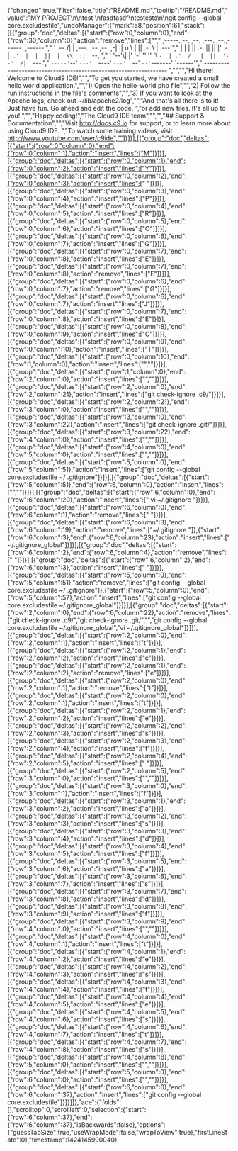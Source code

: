 {"changed":true,"filter":false,"title":"README.md","tooltip":"/README.md","value":"MY PROJECT\n\ntest \nfasdfasdf\ntestests\n\ngit config --global core.excludesfile","undoManager":{"mark":58,"position":61,"stack":[[{"group":"doc","deltas":[{"start":{"row":0,"column":0},"end":{"row":30,"column":0},"action":"remove","lines":["","     ,-----.,--.                  ,--. ,---.   ,--.,------.  ,------.","    '  .--./|  | ,---. ,--.,--. ,-|  || o   \\  |  ||  .-.  \\ |  .---'","    |  |    |  || .-. ||  ||  |' .-. |`..'  |  |  ||  |  \\  :|  `--, ","    '  '--'\\|  |' '-' ''  ''  '\\ `-' | .'  /   |  ||  '--'  /|  `---.","     `-----'`--' `---'  `----'  `---'  `--'    `--'`-------' `------'","    ----------------------------------------------------------------- ","","","Hi there! Welcome to Cloud9 IDE!","","To get you started, we have created a small hello world application.","","1) Open the hello-world.php file","","2) Follow the run instructions in the file's comments","","3) If you want to look at the Apache logs, check out ~/lib/apache2/log","","And that's all there is to it! Just have fun. Go ahead and edit the code, ","or add new files. It's all up to you! ","","Happy coding!","The Cloud9 IDE team","","","## Support & Documentation","","Visit http://docs.c9.io for support, or to learn more about using Cloud9 IDE. ","To watch some training videos, visit http://www.youtube.com/user/c9ide",""]}]}],[{"group":"doc","deltas":[{"start":{"row":0,"column":0},"end":{"row":0,"column":1},"action":"insert","lines":["M"]}]}],[{"group":"doc","deltas":[{"start":{"row":0,"column":1},"end":{"row":0,"column":2},"action":"insert","lines":["Y"]}]}],[{"group":"doc","deltas":[{"start":{"row":0,"column":2},"end":{"row":0,"column":3},"action":"insert","lines":[" "]}]}],[{"group":"doc","deltas":[{"start":{"row":0,"column":3},"end":{"row":0,"column":4},"action":"insert","lines":["P"]}]}],[{"group":"doc","deltas":[{"start":{"row":0,"column":4},"end":{"row":0,"column":5},"action":"insert","lines":["R"]}]}],[{"group":"doc","deltas":[{"start":{"row":0,"column":5},"end":{"row":0,"column":6},"action":"insert","lines":["O"]}]}],[{"group":"doc","deltas":[{"start":{"row":0,"column":6},"end":{"row":0,"column":7},"action":"insert","lines":["G"]}]}],[{"group":"doc","deltas":[{"start":{"row":0,"column":7},"end":{"row":0,"column":8},"action":"insert","lines":["E"]}]}],[{"group":"doc","deltas":[{"start":{"row":0,"column":7},"end":{"row":0,"column":8},"action":"remove","lines":["E"]}]}],[{"group":"doc","deltas":[{"start":{"row":0,"column":6},"end":{"row":0,"column":7},"action":"remove","lines":["G"]}]}],[{"group":"doc","deltas":[{"start":{"row":0,"column":6},"end":{"row":0,"column":7},"action":"insert","lines":["J"]}]}],[{"group":"doc","deltas":[{"start":{"row":0,"column":7},"end":{"row":0,"column":8},"action":"insert","lines":["E"]}]}],[{"group":"doc","deltas":[{"start":{"row":0,"column":8},"end":{"row":0,"column":9},"action":"insert","lines":["C"]}]}],[{"group":"doc","deltas":[{"start":{"row":0,"column":9},"end":{"row":0,"column":10},"action":"insert","lines":["T"]}]}],[{"group":"doc","deltas":[{"start":{"row":0,"column":10},"end":{"row":1,"column":0},"action":"insert","lines":["",""]}]}],[{"group":"doc","deltas":[{"start":{"row":1,"column":0},"end":{"row":2,"column":0},"action":"insert","lines":["",""]}]}],[{"group":"doc","deltas":[{"start":{"row":2,"column":0},"end":{"row":2,"column":21},"action":"insert","lines":["git check-ignore .c9/"]}]}],[{"group":"doc","deltas":[{"start":{"row":2,"column":21},"end":{"row":3,"column":0},"action":"insert","lines":["",""]}]}],[{"group":"doc","deltas":[{"start":{"row":3,"column":0},"end":{"row":3,"column":22},"action":"insert","lines":["git check-ignore .git/"]}]}],[{"group":"doc","deltas":[{"start":{"row":3,"column":22},"end":{"row":4,"column":0},"action":"insert","lines":["",""]}]}],[{"group":"doc","deltas":[{"start":{"row":4,"column":0},"end":{"row":5,"column":0},"action":"insert","lines":["",""]}]}],[{"group":"doc","deltas":[{"start":{"row":5,"column":0},"end":{"row":5,"column":51},"action":"insert","lines":["git config --global core.excludesfile ~/ .gitignore"]}]}],[{"group":"doc","deltas":[{"start":{"row":5,"column":51},"end":{"row":6,"column":0},"action":"insert","lines":["",""]}]}],[{"group":"doc","deltas":[{"start":{"row":6,"column":0},"end":{"row":6,"column":20},"action":"insert","lines":[" vi ~/.gitignore    "]}]}],[{"group":"doc","deltas":[{"start":{"row":6,"column":0},"end":{"row":6,"column":1},"action":"remove","lines":[" "]}]}],[{"group":"doc","deltas":[{"start":{"row":6,"column":3},"end":{"row":6,"column":19},"action":"remove","lines":["~/.gitignore    "]},{"start":{"row":6,"column":3},"end":{"row":6,"column":23},"action":"insert","lines":[" ~/.gitignore_global"]}]}],[{"group":"doc","deltas":[{"start":{"row":6,"column":2},"end":{"row":6,"column":4},"action":"remove","lines":["  "]}]}],[{"group":"doc","deltas":[{"start":{"row":6,"column":2},"end":{"row":6,"column":3},"action":"insert","lines":[" "]}]}],[{"group":"doc","deltas":[{"start":{"row":5,"column":0},"end":{"row":5,"column":51},"action":"remove","lines":["git config --global core.excludesfile ~/ .gitignore"]},{"start":{"row":5,"column":0},"end":{"row":5,"column":57},"action":"insert","lines":["git config --global core.excludesfile ~/.gitignore_global"]}]}],[{"group":"doc","deltas":[{"start":{"row":2,"column":0},"end":{"row":6,"column":22},"action":"remove","lines":["git check-ignore .c9/","git check-ignore .git/","","git config --global core.excludesfile ~/.gitignore_global","vi ~/.gitignore_global"]}]}],[{"group":"doc","deltas":[{"start":{"row":2,"column":0},"end":{"row":2,"column":1},"action":"insert","lines":["t"]}]}],[{"group":"doc","deltas":[{"start":{"row":2,"column":1},"end":{"row":2,"column":2},"action":"insert","lines":["e"]}]}],[{"group":"doc","deltas":[{"start":{"row":2,"column":1},"end":{"row":2,"column":2},"action":"remove","lines":["e"]}]}],[{"group":"doc","deltas":[{"start":{"row":2,"column":0},"end":{"row":2,"column":1},"action":"remove","lines":["t"]}]}],[{"group":"doc","deltas":[{"start":{"row":2,"column":0},"end":{"row":2,"column":1},"action":"insert","lines":["t"]}]}],[{"group":"doc","deltas":[{"start":{"row":2,"column":1},"end":{"row":2,"column":2},"action":"insert","lines":["e"]}]}],[{"group":"doc","deltas":[{"start":{"row":2,"column":2},"end":{"row":2,"column":3},"action":"insert","lines":["s"]}]}],[{"group":"doc","deltas":[{"start":{"row":2,"column":3},"end":{"row":2,"column":4},"action":"insert","lines":["t"]}]}],[{"group":"doc","deltas":[{"start":{"row":2,"column":4},"end":{"row":2,"column":5},"action":"insert","lines":[" "]}]}],[{"group":"doc","deltas":[{"start":{"row":2,"column":5},"end":{"row":3,"column":0},"action":"insert","lines":["",""]}]}],[{"group":"doc","deltas":[{"start":{"row":3,"column":0},"end":{"row":3,"column":1},"action":"insert","lines":["f"]}]}],[{"group":"doc","deltas":[{"start":{"row":3,"column":1},"end":{"row":3,"column":2},"action":"insert","lines":["a"]}]}],[{"group":"doc","deltas":[{"start":{"row":3,"column":2},"end":{"row":3,"column":3},"action":"insert","lines":["s"]}]}],[{"group":"doc","deltas":[{"start":{"row":3,"column":3},"end":{"row":3,"column":4},"action":"insert","lines":["d"]}]}],[{"group":"doc","deltas":[{"start":{"row":3,"column":4},"end":{"row":3,"column":5},"action":"insert","lines":["f"]}]}],[{"group":"doc","deltas":[{"start":{"row":3,"column":5},"end":{"row":3,"column":6},"action":"insert","lines":["a"]}]}],[{"group":"doc","deltas":[{"start":{"row":3,"column":6},"end":{"row":3,"column":7},"action":"insert","lines":["s"]}]}],[{"group":"doc","deltas":[{"start":{"row":3,"column":7},"end":{"row":3,"column":8},"action":"insert","lines":["d"]}]}],[{"group":"doc","deltas":[{"start":{"row":3,"column":8},"end":{"row":3,"column":9},"action":"insert","lines":["f"]}]}],[{"group":"doc","deltas":[{"start":{"row":3,"column":9},"end":{"row":4,"column":0},"action":"insert","lines":["",""]}]}],[{"group":"doc","deltas":[{"start":{"row":4,"column":0},"end":{"row":4,"column":1},"action":"insert","lines":["t"]}]}],[{"group":"doc","deltas":[{"start":{"row":4,"column":1},"end":{"row":4,"column":2},"action":"insert","lines":["e"]}]}],[{"group":"doc","deltas":[{"start":{"row":4,"column":2},"end":{"row":4,"column":3},"action":"insert","lines":["s"]}]}],[{"group":"doc","deltas":[{"start":{"row":4,"column":3},"end":{"row":4,"column":4},"action":"insert","lines":["t"]}]}],[{"group":"doc","deltas":[{"start":{"row":4,"column":4},"end":{"row":4,"column":5},"action":"insert","lines":["e"]}]}],[{"group":"doc","deltas":[{"start":{"row":4,"column":5},"end":{"row":4,"column":6},"action":"insert","lines":["s"]}]}],[{"group":"doc","deltas":[{"start":{"row":4,"column":6},"end":{"row":4,"column":7},"action":"insert","lines":["t"]}]}],[{"group":"doc","deltas":[{"start":{"row":4,"column":7},"end":{"row":4,"column":8},"action":"insert","lines":["s"]}]}],[{"group":"doc","deltas":[{"start":{"row":4,"column":8},"end":{"row":5,"column":0},"action":"insert","lines":["",""]}]}],[{"group":"doc","deltas":[{"start":{"row":5,"column":0},"end":{"row":6,"column":0},"action":"insert","lines":["",""]}]}],[{"group":"doc","deltas":[{"start":{"row":6,"column":0},"end":{"row":6,"column":37},"action":"insert","lines":["git config --global core.excludesfile"]}]}]]},"ace":{"folds":[],"scrolltop":0,"scrollleft":0,"selection":{"start":{"row":6,"column":37},"end":{"row":6,"column":37},"isBackwards":false},"options":{"guessTabSize":true,"useWrapMode":false,"wrapToView":true},"firstLineState":0},"timestamp":1424145990040}